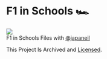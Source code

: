 # F1 in Schools 🏎
<img src="https://www.f1inschools.com/uploads/1/1/8/9/118908723/display_car_white.jpg"> <br>
F1 in Schools Files with [@japaneil](https://github.com/japaneil)

This Project Is Archived and [Licensed](LICENSE).
